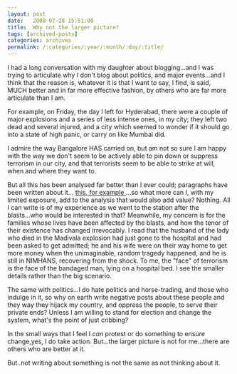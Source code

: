 ```yaml
---
layout: post
date:	2008-07-28 15:51:00
title:  Why not the larger picture?
tags: [archived-posts]
categories: archives
permalink: /:categories/:year/:month/:day/:title/
---
```

I had a long conversation with my daughter about blogging...and I was trying to articulate why I don't blog about politics, and major events...and I think that the reason is, whatever it is that I want to say, I find, is said, MUCH better and in far more effective fashion, by others who are far more articulate than I am.

For example, on Friday, the day I left for Hyderabad, there were a couple of major explosions and a series of less intense ones, in my city; they left two dead and several injured, and a city which seemed to wonder if it should go into a state of high panic, or carry on like Mumbai did.

I admire the way Bangalore HAS carried on, but am not so sure I am happy with the way we don't seem to be actively able to pin down or suppress terrorism in our city, and that terrorists seem to be able to strike at will, when and where they want to. 

But all this has been analysed far better than I ever could; paragraphs have been written about it... <a href="http://sunson.livejournal.com/173161.html"> this, for example </a> ...so what more can I, with my limited exposure, add to the analysis that would also add value? Nothing. All I can write is of my experience as we went to the station after the blasts...who would be interested in that? Meanwhile, my concern is for the families whose lives have been affected by the blasts, and how the tenor of their existence has changed irrevocably. I read that the husband of the lady who died in the Madivala explosion had just gone to the hospital and had been asked to get admitted; he and his wife were on their way home to get more money when the unimaginable, random tragedy happened, and he is still in NIMHANS, recovering from the shock. To me, the "face" of terrorism is the face of the bandaged man, lying on a hospital bed. I see the smaller details rather than the big scenario.

The same with politics...I do hate politics and horse-trading, and those who indulge in it, so why on earth write negative posts about these people and they way they hijack my country, and oppress the people, to serve their private ends? Unless I am willing to stand for election and change the system, what's the point of just cribbing?

In the small ways that I feel I *can* protest or do something to ensure change,yes, I do take action. But...the larger picture is not for me...there are others who are better at it.

But..not writing about something is not the same as not thinking about it.
